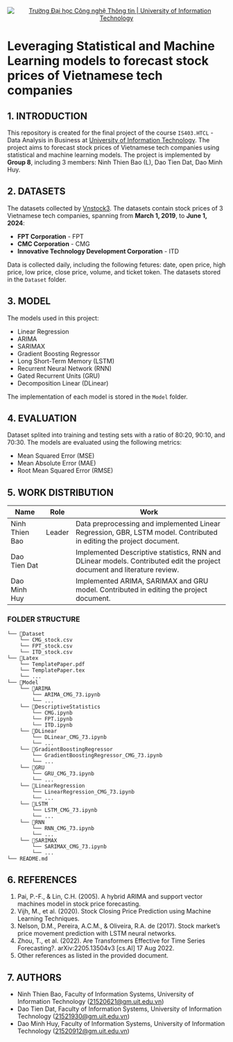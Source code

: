 <!-- Banner -->
<p align="center">
  <a href="https://www.uit.edu.vn/" title="Trường Đại học Công nghệ Thông tin" style="border: none;">
    <img src="https://i.imgur.com/WmMnSRt.png" alt="Trường Đại học Công nghệ Thông tin | University of Information Technology">
  </a>
</p>

# Leveraging Statistical and Machine Learning models to forecast stock prices of Vietnamese tech companies

## 1. INTRODUCTION
This repository is created for the final project of the course `IS403.HTCL` - Data Analysis in Business at [University of Information Technology](https://www.uit.edu.vn/). The project aims to forecast stock prices of Vietnamese tech companies using statistical and machine learning models. The project is implemented by **Group 8**, including 3 members: Ninh Thien Bao (L), Dao Tien Dat, Dao Minh Huy.

## 2. DATASETS
The datasets collected by [Vnstock3](https://vnstocks.com/). The datasets contain stock prices of 3 Vietnamese tech companies, spanning from **March 1, 2019**, to **June 1, 2024**:

  - **FPT Corporation** - FPT
  - **CMC Corporation** - CMG
  - **Innovative Technology Development Corporation** - ITD

Data is collected daily, including the following fetures: date, open price, high price, low price, close price, volume, and ticket token. The datasets stored in the `Dataset` folder.

## 3. MODEL
The models used in this project:
- Linear Regression
- ARIMA
- SARIMAX
- Gradient Boosting Regressor
- Long Short-Term Memory (LSTM)
- Recurrent Neural Network (RNN)
- Gated Recurrent Units (GRU)
- Decomposition Linear (DLinear)

The implementation of each model is stored in the `Model` folder.

## 4. EVALUATION
Dataset splited into training and testing sets with a ratio of 80:20, 90:10, and 70:30. The models are evaluated using the following metrics:
- Mean Squared Error (MSE)
- Mean Absolute Error (MAE)
- Root Mean Squared Error (RMSE)

## 5. WORK DISTRIBUTION
Name | Role | Work |
| --- | --- | --- |
| Ninh Thien Bao | Leader | Data preprocessing and implemented Linear Regression, GBR, LSTM model. Contributed in editing the project document. |
| Dao Tien Dat |  | Implemented Descriptive statistics, RNN and DLinear models. Contributed edit the project document and literature review. |
| Dao Minh Huy |  | Implemented ARIMA, SARIMAX and GRU model. Contributed in editing the project document. |

### FOLDER STRUCTURE
```
└── 📁Dataset
    └── CMG_stock.csv
    └── FPT_stock.csv
    └── ITD_stock.csv
└── 📁Latex
    └── TemplatePaper.pdf
    └── TemplatePaper.tex
    └── ...
└── 📁Model
    └── 📁ARIMA
        └── ARIMA_CMG_73.ipynb
        └── ...
    └── 📁DescriptiveStatistics
        └── CMG.ipynb
        └── FPT.ipynb
        └── ITD.ipynb
    └── 📁DLinear
        └── DLinear_CMG_73.ipynb
        └── ...
    └── 📁GradientBoostingRegressor
        └── GradientBoostingRegressor_CMG_73.ipynb
        └── ...
    └── 📁GRU
        └── GRU_CMG_73.ipynb
        └── ...
    └── 📁LinearRegression
        └── LinearRegression_CMG_73.ipynb
        └── ...
    └── 📁LSTM
        └── LSTM_CMG_73.ipynb
        └── ...
    └── 📁RNN
        └── RNN_CMG_73.ipynb
        └── ...
    └── 📁SARIMAX
        └── SARIMAX_CMG_73.ipynb
        └── ...
└── README.md
```
## 6. REFERENCES

1. Pai, P.-F., & Lin, C.H. (2005). A hybrid ARIMA and support vector machines model in stock price forecasting.
2. Vijh, M., et al. (2020). Stock Closing Price Prediction using Machine Learning Techniques.
3. Nelson, D.M., Pereira, A.C.M., & Oliveira, R.A. de (2017). Stock market’s price movement prediction with LSTM neural networks.
4. Zhou, T., et al. (2022). Are Transformers Effective for Time Series Forecasting?. arXiv:2205.13504v3 [cs.AI] 17 Aug 2022.
5. Other references as listed in the provided document.

## 7. AUTHORS

- Ninh Thien Bao, Faculty of Information Systems, University of Information Technology (21520621@gm.uit.edu.vn)
- Dao Tien Dat, Faculty of Information Systems, University of Information Technology (21521930@gm.uit.edu.vn)
- Dao Minh Huy, Faculty of Information Systems, University of Information Technology (21520912@gm.uit.edu.vn)
